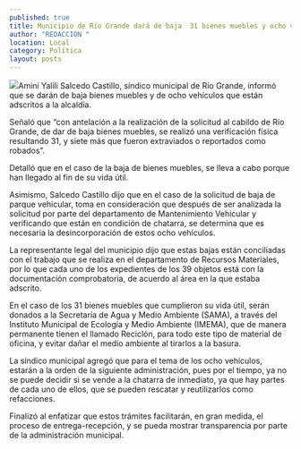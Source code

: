 ```yaml
---
published: true
title: Municipio de Río Grande dará de baja  31 bienes muebles y ocho vehículos
author: "REDACCION "
location: Local
category: Política
layout: posts
---
```


![](http://i.imgur.com/uqJZLEz.jpg)Amini Yalili Salcedo Castillo, síndico municipal de Río Grande, informó que se darán de baja bienes muebles y de ocho vehículos que están adscritos a la alcaldía.

Señaló que “con antelación a la realización de la solicitud al cabildo de Río Grande, de dar de baja bienes muebles, se realizó una verificación física resultando 31, y siete más que fueron extraviados o reportados como robados”.

Detalló que en el caso de la baja de bienes muebles, se lleva a cabo porque han llegado al fin de su vida útil.

Asimismo, Salcedo Castillo dijo que en el caso de la solicitud de baja de parque vehicular, toma en consideración que después de ser analizada la solicitud por parte del departamento de Mantenimiento Vehicular y verificando que están en condición de chatarra, se determina que es necesaria la desincorporación de estos ocho vehículos.

La representante legal del municipio dijo que estas bajas están conciliadas con el trabajo que se realiza en el departamento de Recursos Materiales, por lo que cada uno de los expedientes de los 39 objetos está con la documentación comprobatoria, de acuerdo al área en la que estaba adscrito.

En el caso de los 31 bienes muebles que cumplieron su vida útil, serán donados a la Secretaría de Agua y Medio Ambiente (SAMA), a través del Instituto Municipal de Ecología y Medio Ambiente (IMEMA), que de manera permanente tienen el llamado Reciclón, para todo este tipo de material de oficina, y evitar dañar el medio ambiente al tirarlos a la basura.

La síndico municipal agregó que para el tema de los ocho vehículos, estarán a la orden de la siguiente administración, pues por el tiempo, ya no se puede decidir si se vende a la chatarra de inmediato, ya que hay partes de cada uno de ellos, que se pueden rescatar y reutilizarlos como refacciones.

Finalizó al enfatizar que estos trámites facilitarán, en gran medida, el proceso de entrega-recepción, y se pueda mostrar transparencia por parte de la administración municipal.
